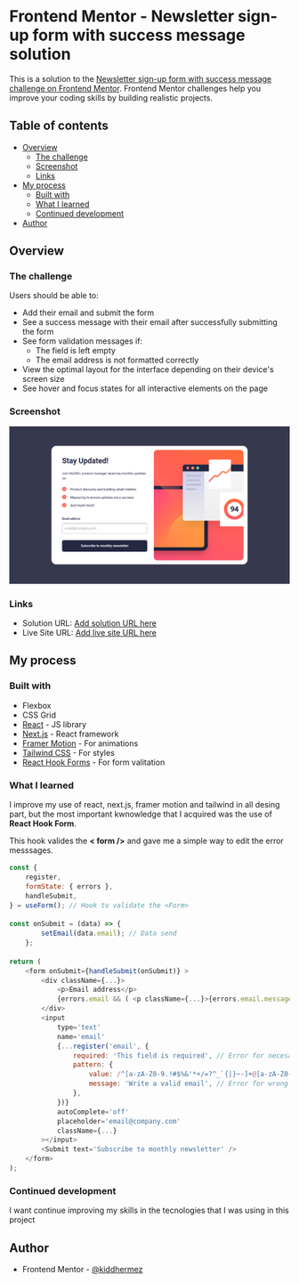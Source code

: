 # Frontend Mentor - Newsletter sign-up form with success message solution

This is a solution to the [Newsletter sign-up form with success message challenge on Frontend Mentor](https://www.frontendmentor.io/challenges/newsletter-signup-form-with-success-message-3FC1AZbNrv). Frontend Mentor challenges help you improve your coding skills by building realistic projects.

## Table of contents

-   [Overview](#overview)
    -   [The challenge](#the-challenge)
    -   [Screenshot](#screenshot)
    -   [Links](#links)
-   [My process](#my-process)
    -   [Built with](#built-with)
    -   [What I learned](#what-i-learned)
    -   [Continued development](#continued-development)
-   [Author](#author)

## Overview

### The challenge

Users should be able to:

-   Add their email and submit the form
-   See a success message with their email after successfully submitting the form
-   See form validation messages if:
    -   The field is left empty
    -   The email address is not formatted correctly
-   View the optimal layout for the interface depending on their device's screen size
-   See hover and focus states for all interactive elements on the page

### Screenshot

![Screenshot](./public/screenshot.png)

### Links

-   Solution URL: [Add solution URL here](https://your-solution-url.com)
-   Live Site URL: [Add live site URL here](https://your-live-site-url.com)

## My process

### Built with

-   Flexbox
-   CSS Grid
-   [React](https://reactjs.org/) - JS library
-   [Next.js](https://nextjs.org/) - React framework
-   [Framer Motion](https://www.framer.com/motion/) - For animations
-   [Tailwind CSS](https://tailwindcss.com/) - For styles
-   [React Hook Forms](https://www.react-hook-form.com/) - For form valitation

### What I learned

I improve my use of react, next.js, framer motion and tailwind
in all desing part, but the most important kwnowledge that I acquired
was the use of <b>React Hook Form</b>.

This hook valides the <b>< form /></b> and gave me a simple way to
edit the error messsages.

``` javascript
const {
    register,
    formState: { errors },
    handleSubmit,
} = useForm(); // Hook to validate the <Form>

const onSubmit = (data) => {
        setEmail(data.email); // Data send
    };

return (
    <form onSubmit={handleSubmit(onSubmit)} >
        <div className={...}>
            <p>Email address</p>
            {errors.email && ( <p className={...}>{errors.email.message}</p> )} // Print error message
        </div>
        <input
            type='text'
            name='email'
            {...register('email', {
                required: 'This field is required', // Error for necesary field
                pattern: {
                    value: /^[a-zA-Z0-9.!#$%&'*+/=?^_`{|}~-]+@[a-zA-Z0-9-]+(?:\.[a-zA-Z0-9-]+)*$/,
                    message: 'Write a valid email', // Error for wrong format
                },
            })}
            autoComplete='off'
            placeholder='email@company.com'
            className={...}
        ></input>
        <Submit text='Subscribe to monthly newsletter' />
    </form>
);
```

### Continued development

I want continue improving my skills in the tecnologies that I was using in this project

## Author

-   Frontend Mentor - [@kiddhermez](https://www.frontendmentor.io/profile/kiddhermez)